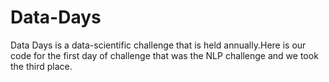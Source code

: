 # Data-Days

Data Days is a data-scientific challenge that is held annually.Here is our code for the first day of challenge that was the NLP challenge and we took the third place.
